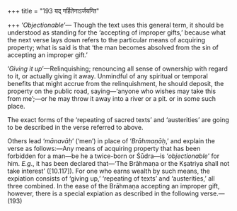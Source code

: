 +++
title = "193 यद् गर्हितेनाऽर्जयन्ति"

+++
‘*Objectionable*’— Though the text uses this general term, it should be
understood as standing for the ‘accepting of improper gifts,’ because
what the next verse lays down refers to the particular means of
acquiring property; what is said is that ‘the man becomes absolved from
the sin of accepting an improper gift.’

‘*Giving it up*’—Relinquishing; renouncing all sense of ownership with
regard to it, or actually giving it away. Unmindful of any spiritual or
temporal benefits that might accrue from the relinquishment, he should
deposit, the property on the public road, saying—‘anyone who wishes may
take this from me’;—or he may throw it away into a river or a pit. or in
some such place.

The exact forms of the ‘repeating of sacred texts’ and ‘austerities’ are
going to be described in the verse referred to above.

Others lead ‘*mānavāḥ*’ (‘men’) in place of ‘*Brāhmaṇāḥ*,’ and explain
the verse as follows:—Any means of acquiring property that has been
forbidden for a man—be he a twice-born or Śūdra—is ‘*objectionable*’ for
him. *E.g*., it has been declared that—‘The Brāhmaṇa or the Kṣatriya
shall not take interest’
([10.117]).
For one who earns wealth by such means, the expiation consists of
‘giving up,’ ‘repeating of texts’ and ‘austerities,’ all three combined.
In the ease of the Brāhmaṇa accepting an improper gift, however, there
is a special expiation as described in the following verse.—(193)


